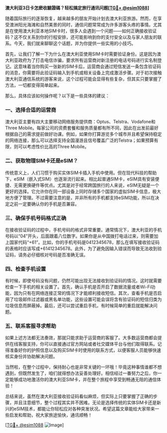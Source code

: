 **澳大利亚3日卡怎麽收驗證碼？轻松搞定旅行通讯问题[[TG💪+ @esim1088](https://t.me/s/esim1088)]**

随着国际旅行的逐渐恢复，越来越多的朋友开始计划去澳大利亚旅游。然而，在享受澳洲阳光海滩和自然美景的同时，通信问题常常成为许多游客头疼的事情。尤其是在使用澳大利亚本地SIM卡时，很多人会遇到一个问题——如何正确接收验证码？这不仅关系到你的行程安排，还可能影响到你的支付安全以及与家人朋友的联系。今天，我们就来聊聊这个话题，并为你提供一些实用的小技巧。

首先，让我们了解一下为什么在澳大利亚使用SIM卡时需要验证身份。这是因为澳大利亚政府为了打击电信诈骗，要求所有运营商对新注册的电话号码进行实名制登记。这意味着当你购买一张新的SIM卡后，运营商会通过短信发送一条包含验证码的消息，你需要将此验证码输入到手机或相关设备上完成激活步骤。对于初次接触澳大利亚通信系统的游客来说，这个过程可能会显得有些复杂，但其实只要掌握了方法，一切都变得简单起来。

那么，具体应该如何操作呢？以下是一些具体的建议：

### 一、选择合适的运营商

澳大利亚主要有四大主要移动网络服务提供商：Optus、Telstra、Vodafone和Three Mobile。每家公司的资费套餐和服务质量都有所不同，因此在出发前最好根据自己的需求提前做好功课。例如，如果你打算游览多个城市并且希望保持稳定的网络连接，那么可以选择支持全国漫游且信号覆盖广泛的Telstra；如果预算有限，则可以考虑性价比高的Three Mobile。

### 二、获取物理SIM卡还是eSIM？

传统意义上，人们习惯于购买实体SIM卡插入手机中使用。但在现代科技的帮助下，eSIM（嵌入式SIM）也逐渐流行起来。相比起普通SIM卡，eSIM具有安装便捷、无需更换硬件等优点。尤其是对于经常跨国旅行的人来说，eSIM无疑是一个更好的选择。它允许你在同一部设备上同时存储多个国家的虚拟SIM卡信息，极大地方便了管理。不过需要注意的是，并非所有的手机都支持eSIM功能，所以在决定之前一定要确认你的手机是否兼容。

### 三、确保手机号码格式正确

在接收验证码的过程中，手机号码的格式非常重要。通常情况下，澳大利亚的手机号码以“04”开头，后面跟着八位数字。如果你是从中国拨打电话过来，则需要加上国家代码“+61”。比如，你的手机号码是0412345678，那么在填写接收验证码的表格时应该写成+61412345678。此外，为了避免因输入错误而导致无法收到验证码，请务必仔细核对号码是否准确无误。

### 四、检查手机设置

有时候，即使号码没有问题，仍然可能出现无法接收到验证码的情况。这时就需要检查一下手机的相关设置了。首先，确认手机是否开启了数据流量或者Wi-Fi功能，因为只有在网络连接正常的情况下才能顺利接收短信。其次，查看手机是否启用了垃圾邮件过滤器或黑名单功能，这些设置可能会误将含有验证码的短信归类为垃圾信息而屏蔽掉。最后，还可以尝试重启手机，有时候简单的重启就能解决问题。

### 五、联系客服寻求帮助

如果上述方法都无法奏效，那就只能求助于运营商的客服了。大多数运营商都会提供在线客服支持，你可以直接通过官方网站或者社交媒体平台与他们取得联系。记得准备好你的护照信息以及购买SIM卡时使用的联系方式，以便客服人员能够快速核实身份并协助解决问题。

当然啦，在整个过程中，保持耐心也是非常关键的一环哦！毕竟这种事情谁都不想遇到，但既然发生了，咱们就得想办法妥善处理好。相信经过一番努力之后，你一定能够成功地激活你的澳大利亚SIM卡，并在整个旅程中享受到畅通无阻的通信体验！

总结来说，虽然在澳大利亚接收验证码看似麻烦，但实际上只要掌握了正确的步骤，并且注意细节，整个过程其实并不困难。无论是选择传统的实体SIM卡还是新兴的eSIM技术，都能让你轻松应对各种突发状况。希望这篇文章能给大家带来一些启发和帮助，祝大家旅途愉快，通讯顺畅！

[[TG💪+ @esim1088](https://t.me/s/esim1088) ![Image](https://i.postimg.cc/4NQfJmqS/Snipaste-2025-05-13-00-14-12.png)]